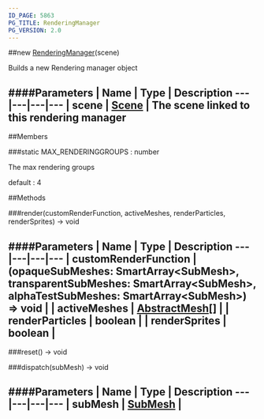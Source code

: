 ```yaml
---
ID_PAGE: 5863
PG_TITLE: RenderingManager
PG_VERSION: 2.0
---
```

##new [RenderingManager](page.php?p=5863)(scene)


Builds a new Rendering manager object


####Parameters
 | Name | Type | Description
---|---|---|---
 | scene | [Scene](page.php?p=5725) | The scene linked to this rendering manager
---

##Members

###static MAX_RENDERINGGROUPS : number



The max rendering groups

default : 4







##Methods

###render(customRenderFunction, activeMeshes, renderParticles, renderSprites) &rarr; void



####Parameters
 | Name | Type | Description
---|---|---|---
 | customRenderFunction | (opaqueSubMeshes: SmartArray&lt;SubMesh&gt;, transparentSubMeshes: SmartArray&lt;SubMesh&gt;, alphaTestSubMeshes: SmartArray&lt;SubMesh&gt;) =&gt; void | 
 | activeMeshes | [AbstractMesh](page.php?p=5720)[] | 
 | renderParticles | boolean | 
 | renderSprites | boolean | 
---

###reset() &rarr; void




###dispatch(subMesh) &rarr; void

####Parameters
 | Name | Type | Description
---|---|---|---
 | subMesh | [SubMesh](page.php?p=5834) | 
---
